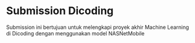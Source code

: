 # Submission Dicoding

Submission ini bertujuan untuk melengkapi proyek akhir Machine Learning di Dicoding dengan menggunakan model NASNetMobile
